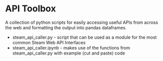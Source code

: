 # API Toolbox
A collection of python scripts for easily accessing useful APIs from across the web and formatting the output into pandas dataframes.

- steam_api_caller.py - script that can be used as a module for the most common Steam Web API Interfaces
- steam_api_caller.ipynb - makes use of the functions from steam_api_caller.py with example (cut and paste) code
